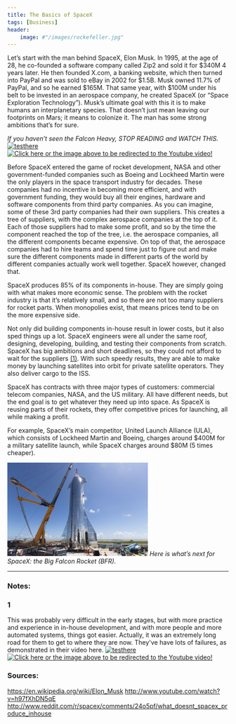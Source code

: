 ```yaml
---
title: The Basics of SpaceX
tags: [Business]
header:
    image: #"/images/rockefeller.jpg"
---
```


Let’s start with the man behind SpaceX, Elon Musk. In 1995, at the age of 28, he co-founded a software company called Zip2 and sold it for $340M 4 years later. He then founded X.com, a banking website, which then turned into PayPal and was sold to eBay in 2002 for $1.5B. Musk owned 11.7% of PayPal, and so he earned $165M. That same year, with $100M under his belt to be invested in an aerospace company, he created SpaceX (or “Space Exploration Technology”). Musk’s ultimate goal with this it is to make humans an interplanetary species. That doesn’t just mean leaving our footprints on Mars; it means to colonize it. The man has some strong ambitions that’s for sure.

_If you haven’t seen the Falcon Heavy, STOP READING and WATCH THIS._
[![testhere](https://www.teslarati.com/wp-content/uploads/2019/06/Falcon-Heavy-B1052-B1053-LZ-landing-SpaceX-1-3.jpg)](https://youtu.be/A0FZIwabctw)
[![Click here or the image above to be redirected to the Youtube video!]()](https://youtu.be/A0FZIwabctw)

Before SpaceX entered the game of rocket development, NASA and other government-funded companies such as Boeing and Lockheed Martin were the only players in the space transport industry for decades. These companies had no incentive in becoming more efficient, and with government funding, they would buy all their engines, hardware and software components from third party companies. As you can imagine, some of these 3rd party companies had their own suppliers. This creates a tree of suppliers, with the complex aerospace companies at the top of it. Each of those suppliers had to make some profit, and so by the time the component reached the top of the tree, i.e. the aerospace companies, all the different components became expensive. On top of that, the aerospace companies had to hire teams and spend time just to figure out and make sure the different components made in different parts of the world by different companies actually work well together. SpaceX however, changed that.

SpaceX produces 85% of its components in-house. They are simply going with what makes more economic sense. The problem with the rocket industry is that it’s relatively small, and so there are not too many suppliers for rocket parts. When monopolies exist, that means prices tend to be on the more expensive side.

Not only did building components in-house result in lower costs, but it also sped things up a lot. SpaceX engineers were all under the same roof, designing, developing, building, and testing their components from scratch. SpaceX has big ambitions and short deadlines, so they could not afford to wait for the suppliers [(1)](#1). With such speedy results, they are able to make money by launching satellites into orbit for private satellite operators. They also deliver cargo to the ISS.

SpaceX has contracts with three major types of customers: commercial telecom companies, NASA, and the US military. All have different needs, but the end goal is to get whatever they need up into space. As SpaceX is reusing parts of their rockets, they offer competitive prices for launching, all while making a profit.

For example, SpaceX’s main competitor, United Launch Alliance (ULA), which consists of Lockheed Martin and Boeing, charges around $400M for a military satellite launch, while SpaceX charges around $80M (5 times cheaper).

![trees](..\images\spacexStarship.jpeg)
_Here is what’s next for SpaceX: the Big Falcon Rocket (BFR)._

---

### Notes:

### 1 
This was probably very difficult in the early stages, but with more practice and experience in in-house development, and with more people and more automated systems, things got easier. Actually, it was an extremely long road for them to get to where they are now. They've have lots of failures, as demonstrated in their video here.
[![testhere](https://www.teslarati.com/wp-content/uploads/2019/06/Falcon-Heavy-B1052-B1053-LZ-landing-SpaceX-1-3.jpg)](https://www.youtube.com/watch?v=bvim4rsNHkQ)
[![Click here or the image above to be redirected to the Youtube video!]()](https://www.youtube.com/watch?v=bvim4rsNHkQ)

### Sources:

<https://en.wikipedia.org/wiki/Elon_Musk>
<http://www.youtube.com/watch?v=h97fXhDN5qE>
<http://www.reddit.com/r/spacex/comments/24o5pf/what_doesnt_spacex_produce_inhouse>
